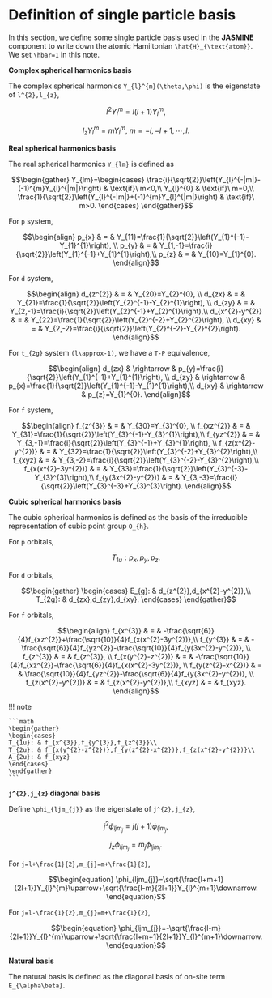 # Definition of single particle basis

In this section, we define some single particle basis used in the **JASMINE** component to write down the atomic Hamiltonian ``\hat{H}_{\text{atom}}``. We set ``\hbar=1`` in this note.

**Complex spherical harmonics basis**

The complex spherical harmonics ``Y_{l}^{m}(\theta,\phi)`` is the eigenstate of ``l^{2},l_{z}``,

```math
\begin{equation}
l^{2}Y_{l}^{m}=l(l+1)Y_{l}^{m},
\end{equation}
```
```math
\begin{equation}
l_{z}Y_{l}^{m}=mY_{l}^{m},\ m=-l,-l+1,\cdots,l.
\end{equation}
```

**Real spherical harmonics basis**

The real spherical harmonics ``Y_{lm}`` is defined as

```math
\begin{gather}
Y_{lm}=\begin{cases}
\frac{i}{\sqrt{2}}\left(Y_{l}^{-|m|}-(-1)^{m}Y_{l}^{|m|}\right) & \text{if}\ m<0,\\
Y_{l}^{0} & \text{if}\ m=0,\\
\frac{1}{\sqrt{2}}\left(Y_{l}^{-|m|}+(-1)^{m}Y_{l}^{|m|}\right) & \text{if}\ m>0.
\end{cases}
\end{gather}
```

For ``p`` system,
```math
\begin{align}
p_{x} & = & Y_{11}=\frac{1}{\sqrt{2}}\left(Y_{1}^{-1}-Y_{1}^{1}\right), \\
p_{y} & = & Y_{1,-1}=\frac{i}{\sqrt{2}}\left(Y_{1}^{-1}+Y_{1}^{1}\right),\\
p_{z} & = & Y_{10}=Y_{1}^{0}.
\end{align}
```

For ``d`` system,
```math
\begin{align}
d_{z^{2}} & = & Y_{20}=Y_{2}^{0}, \\
d_{zx} & = & Y_{21}=\frac{1}{\sqrt{2}}\left(Y_{2}^{-1}-Y_{2}^{1}\right), \\
d_{zy} & = & Y_{2,-1}=\frac{i}{\sqrt{2}}\left(Y_{2}^{-1}+Y_{2}^{1}\right),\\
d_{x^{2}-y^{2}} & = & Y_{22}=\frac{1}{\sqrt{2}}\left(Y_{2}^{-2}+Y_{2}^{2}\right), \\
d_{xy} & = & Y_{2,-2}=\frac{i}{\sqrt{2}}\left(Y_{2}^{-2}-Y_{2}^{2}\right).
\end{align}
```

For ``t_{2g}`` system ``(l\approx-1)``, we have a ``T-P`` equivalence, 
```math
\begin{align}
d_{zx} & \rightarrow & p_{y}=\frac{i}{\sqrt{2}}\left(Y_{1}^{-1}+Y_{1}^{1}\right), \\
d_{zy} & \rightarrow & p_{x}=\frac{1}{\sqrt{2}}\left(Y_{1}^{-1}-Y_{1}^{1}\right),\\
d_{xy} & \rightarrow & p_{z}=Y_{1}^{0}.
\end{align}
```

For ``f`` system, 
```math
\begin{align}
f_{z^{3}} & = & Y_{30}=Y_{3}^{0}, \\
f_{xz^{2}} & = & Y_{31}=\frac{1}{\sqrt{2}}\left(Y_{3}^{-1}-Y_{3}^{1}\right),\\
f_{yz^{2}} & = & Y_{3,-1}=\frac{i}{\sqrt{2}}\left(Y_{3}^{-1}+Y_{3}^{1}\right), \\
f_{z(x^{2}-y^{2})} & = & Y_{32}=\frac{1}{\sqrt{2}}\left(Y_{3}^{-2}+Y_{3}^{2}\right),\\
f_{xyz} & = & Y_{3,-2}=\frac{i}{\sqrt{2}}\left(Y_{3}^{-2}-Y_{3}^{2}\right),\\
f_{x(x^{2}-3y^{2})} & = & Y_{33}=\frac{1}{\sqrt{2}}\left(Y_{3}^{-3}-Y_{3}^{3}\right),\\
f_{y(3x^{2}-y^{2})} & = & Y_{3,-3}=\frac{i}{\sqrt{2}}\left(Y_{3}^{-3}+Y_{3}^{3}\right).
\end{align}
```

**Cubic spherical harmonics basis**

The cubic spherical harmonics is defined as the basis of the irreducible representation of cubic point group ``O_{h}``.

For ``p`` orbitals,
```math
\begin{equation}
T_{1u}:p_{x},p_{y},p_{z}.
\end{equation}
```

For ``d`` orbitals,
```math
\begin{gather}
\begin{cases}
E_{g}: & d_{z^{2}},d_{x^{2}-y^{2}},\\
T_{2g}: & d_{zx},d_{zy},d_{xy}.
\end{cases}
\end{gather}
```

For ``f`` orbitals,
```math
\begin{align}
f_{x^{3}} & = & -\frac{\sqrt{6}}{4}f_{xz^{2}}+\frac{\sqrt{10}}{4}f_{x(x^{2}-3y^{2})},\\
f_{y^{3}} & = & -\frac{\sqrt{6}}{4}f_{yz^{2}}-\frac{\sqrt{10}}{4}f_{y(3x^{2}-y^{2})}, \\
f_{z^{3}} & = & f_{z^{3}}, \\
f_{x(y^{2}-z^{2})} & = & -\frac{\sqrt{10}}{4}f_{xz^{2}}-\frac{\sqrt{6}}{4}f_{x(x^{2}-3y^{2})}, \\
f_{y(z^{2}-x^{2})} & = & \frac{\sqrt{10}}{4}f_{yz^{2}}-\frac{\sqrt{6}}{4}f_{y(3x^{2}-y^{2})}, \\
f_{z(x^{2}-y^{2})} & = & f_{z(x^{2}-y^{2})},\\
f_{xyz} & = & f_{xyz}.
\end{align}
```

!!! note

    ```math
    \begin{gather}
    \begin{cases}
    T_{1u}: & f_{x^{3}},f_{y^{3}},f_{z^{3}}\\
    T_{2u}: & f_{x(y^{2}-z^{2})},f_{y(z^{2}-x^{2})},f_{z(x^{2}-y^{2})}\\
    A_{2u}: & f_{xyz}
    \end{cases}
    \end{gather}
    ```

**``j^{2},j_{z}`` diagonal basis**

Define ``\phi_{ljm_{j}}`` as the eigenstate of ``j^{2},j_{z}``,

```math
\begin{equation}
j^{2}\phi_{ljm_{j}}=j(j+1)\phi_{ljm_{j}},
\end{equation}
```

```math
\begin{equation}
j_{z}\phi_{ljm_{j}}=m_{j}\phi_{ljm_{j}}.
\end{equation}
```

For ``j=l+\frac{1}{2},m_{j}=m+\frac{1}{2}``,
```math
\begin{equation}
\phi_{ljm_{j}}=\sqrt{\frac{l+m+1}{2l+1}}Y_{l}^{m}\uparrow+\sqrt{\frac{l-m}{2l+1}}Y_{l}^{m+1}\downarrow.
\end{equation}
```

For ``j=l-\frac{1}{2},m_{j}=m+\frac{1}{2}``,
```math
\begin{equation}
\phi_{ljm_{j}}=-\sqrt{\frac{l-m}{2l+1}}Y_{l}^{m}\uparrow+\sqrt{\frac{l+m+1}{2l+1}}Y_{l}^{m+1}\downarrow.
\end{equation}
```

**Natural basis**

The natural basis is defined as the diagonal basis of on-site term ``E_{\alpha\beta}``.